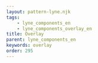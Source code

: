 ```yaml
---
layout: pattern-lyne.njk
tags: 
    - lyne_components_en
    - lyne_components_overlay_en
title: Overlay
parent: lyne_components_en
keywords: overlay
order: 295
---
```

